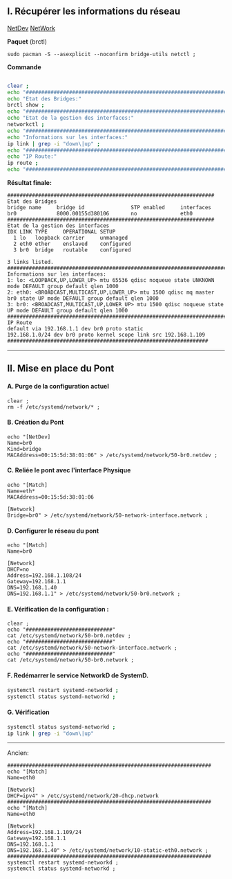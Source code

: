 ## I. Récupérer les informations du réseau

[NetDev](https://www.freedesktop.org/software/systemd/man/systemd.netdev.html)
[NetWork](https://www.freedesktop.org/software/systemd/man/systemd.network.html)




**Paquet** (brctl)
```
sudo pacman -S --asexplicit --noconfirm bridge-utils netctl ;
```

**Commande**
```bash

clear ;
echo "###################################################################"
echo "Etat des Bridges:"
brctl show ;
echo "###################################################################"
echo "Etat de la gestion des interfaces:"
networkctl ;
echo "########################################################################################################################"
echo "Informations sur les interfaces:"
ip link | grep -i "down\|up" ;
echo "########################################################################################################################"
echo "IP Route:"
ip route ;
echo "#################################################################"

```
**Résultat finale:**
```
###################################################################
Etat des Bridges
bridge name     bridge id               STP enabled     interfaces
br0             8000.00155d380106       no              eth0
###################################################################
Etat de la gestion des interfaces
IDX LINK TYPE     OPERATIONAL SETUP
  1 lo   loopback carrier     unmanaged
  2 eth0 ether    enslaved    configured
  3 br0  bridge   routable    configured

3 links listed.
########################################################################################################################
Informations sur les interfaces:
1: lo: <LOOPBACK,UP,LOWER_UP> mtu 65536 qdisc noqueue state UNKNOWN mode DEFAULT group default qlen 1000
2: eth0: <BROADCAST,MULTICAST,UP,LOWER_UP> mtu 1500 qdisc mq master br0 state UP mode DEFAULT group default qlen 1000
3: br0: <BROADCAST,MULTICAST,UP,LOWER_UP> mtu 1500 qdisc noqueue state UP mode DEFAULT group default qlen 1000
########################################################################################################################
IP Route
default via 192.168.1.1 dev br0 proto static
192.168.1.0/24 dev br0 proto kernel scope link src 192.168.1.109
#################################################################
```


-------------------------------------------------------------------------------------------------------------------------------------------------
## II. Mise en place du Pont

#### A. Purge de la configuration actuel
```
clear ;
rm -f /etc/systemd/network/* ;
```

#### B. Création du Pont
```
echo "[NetDev]
Name=br0
Kind=bridge
MACAddress=00:15:5d:38:01:06" > /etc/systemd/network/50-br0.netdev ;
```

#### C. Reliée le pont avec l'interface Physique
```
echo "[Match]
Name=eth*
MACAddress=00:15:5d:38:01:06

[Network]
Bridge=br0" > /etc/systemd/network/50-network-interface.network ;
```

#### D. Configurer le réseau du pont
```
echo "[Match]
Name=br0

[Network]
DHCP=no
Address=192.168.1.108/24
Gateway=192.168.1.1
DNS=192.168.1.40
DNS=192.168.1.1" > /etc/systemd/network/50-br0.network ;
```

#### E. Vérification de la configuration :
```
clear ;
echo "############################"
cat /etc/systemd/network/50-br0.netdev ;
echo "############################"
cat /etc/systemd/network/50-network-interface.network ;
echo "############################"
cat /etc/systemd/network/50-br0.network ;
```

#### F. Redémarrer le service NetworkD de SystemD.
```bash
systemctl restart systemd-networkd ;
systemctl status systemd-networkd ;
```

#### G. Vérification
```bash
systemctl status systemd-networkd ;
ip link | grep -i "down\|up"
```
-------------------------------------------------------------------------------------------------------------------------------------------------








Ancien:
```
##################################################################
echo "[Match]
Name=eth0

[Network]
DHCP=ipv4" > /etc/systemd/network/20-dhcp.network
##################################################################
echo "[Match]
Name=eth0

[Network]
Address=192.168.1.109/24
Gateway=192.168.1.1
DNS=192.168.1.1
DNS=192.168.1.40" > /etc/systemd/network/10-static-eth0.network ;
##################################################################
systemctl restart systemd-networkd ;
systemctl status systemd-networkd ;
```

